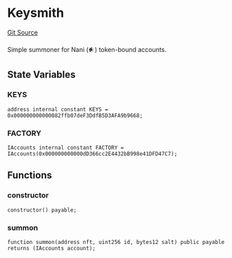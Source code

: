 # Keysmith
[Git Source](https://github.com/NaniDAO/accounts/blob/18e4de3b2fb3996b09e97d68ddd15b6c11bd0a87/src/ownership/Keysmith.sol)

Simple summoner for Nani (𒀭) token-bound accounts.


## State Variables
### KEYS

```solidity
address internal constant KEYS = 0x000000000000082ffb07deF3DdfB5D3AFA9b9668;
```


### FACTORY

```solidity
IAccounts internal constant FACTORY = IAccounts(0x000000000000dD366cc2E4432bB998e41DFD47C7);
```


## Functions
### constructor


```solidity
constructor() payable;
```

### summon


```solidity
function summon(address nft, uint256 id, bytes12 salt) public payable returns (IAccounts account);
```


